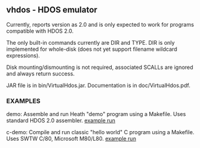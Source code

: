 ## vhdos - HDOS emulator

Currently, reports version as 2.0 and is only expected to work for
programs compatible with HDOS 2.0.

The only built-in commands currently are DIR and TYPE.
DIR is only implemented for whole-disk
(does not yet support filename wildcard expressions).

Disk mounting/dismounting is not required, associated SCALLs are
ignored and always return success.

JAR file is in bin/VirtualHdos.jar.
Documentation is in doc/VirtualHdos.pdf.

### EXAMPLES

demo: Assemble and run Heath "demo" program using a Makefile.
      Uses standard HDOS 2.0 assembler.
      [example run](demo/demo-log.txt)

c-demo: Compile and run classic "hello world" C program using a Makefile.
        Uses SWTW C/80, Microsoft M80/L80.
        [example run](c-demo/hello-log.txt)
